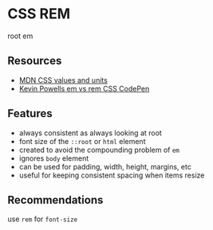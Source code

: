 # CSS REM

root em

## Resources

- [MDN CSS values and units](https://developer.mozilla.org/en-US/docs/Learn/CSS/Building_blocks/Values_and_units)
- [Kevin Powells em vs rem CSS CodePen](https://codepen.io/kevinpowell/pen/RKdjXe)

## Features

- always consistent as always looking at root
- font size of the `::root` or `html` element
- created to avoid the compounding problem of `em`
- ignores `body` element
- can be used for padding, width, height, margins, etc
- useful for keeping consistent spacing when items resize

## Recommendations

use `rem` for `font-size`
